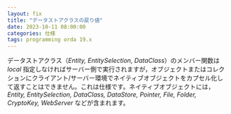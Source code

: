 ```yaml
---
layout: fix
title: "データストアクラスの戻り値"
date: 2023-10-11 08:00:00
categories: 仕様
tags: programming orda 19.x
---
```


データストアクラス（*Entity, EntitySelection, DataClass*）のメンバー関数は *local* 指定しなければサーバー側で実行されますが，オブジェクトまたはコレクションにクライアント/サーバー環境でネイティブオブジェクトをカプセル化して返すことはできません。これは仕様です。ネイティブオブジェクトには，*Entity, EntitySelection, DataClass, DataStore, Pointer, File, Folder, CryptoKey, WebServer* などが含まれます。
